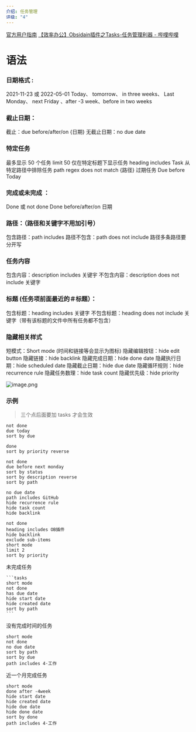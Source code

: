 ```yaml
---
介绍: 任务管理
评级: "4"
---
```

[官方用户指南](https://publish.obsidian.md/tasks/Getting+Started/Global+Filter)
[【效率办公】Obsidain插件之Tasks-任务管理利器 - 哔哩哔哩](https://www.bilibili.com/read/cv14259903)

# 语法
### 日期格式 :
2021-11-23 或 2022-05-01
Today、 tomorrow、 in three weeks、 Last Monday、 next Friday 、after -3 week、before in two weeks

### 截止日期：
截止：due before/after/on {日期}
无截止日期：no due date

### 特定任务
最多显示 50 个任务
limit 50
仅在特定标题下显示任务
heading includes Task
从特定路径中排除任务
path regex does not match {路径}
过期任务
Due before Today

### 完成或未完成 ：
Done 或 not done
Done before/after/on 日期
### 路径：（路径和关键字不用加引号） 
包含路径：path includes 
路径不包含：path does not include 
路径多条路径要分开写
### 任务内容
包含内容：description includes 关键宇
不包含内容：description does not include 关键字
### 标题 (任务项前面最近的＃标题）：
包含标题：heading includes 关键字
不包含标题：heading does not include 关键字（带有该标题的文件中所有任务都不包含）
### 隐藏相关样式 
短模式：Short mode  (时间和链接等会显示为图标)
隐藏编辑按钮：hide edit button 
隐藏链接：hide backlink
隐藏完成日期：hide done date 
隐藏执行日期：hide scheduled date 
隐藏截止日期：hide due date 
隐藏循环规则：hide recurrence rule 
隐藏任务数理：hide task count 
隐藏优先级：hide priority





![image.png](https://qhdtc.oss-cn-chengdu.aliyuncs.com/obsidian/20230414214715.png)

### 示例
> 三个点后面要加 tasks 才会生效

```
not done
due today
sort by due
```

```
done
sort by priority reverse
```

```
not done
due before next monday
sort by status
sort by description reverse
sort by path
```

```
no due date
path includes GitHub
hide recurrence rule
hide task count
hide backlink
```

```
not done
heading includes OB插件
hide backlink
exclude sub-items
short mode
limit 2
sort by priority
```


未完成任务

````
```tasks
short mode
not done
has due date
hide start date
hide created date 
sort by path
```
````

没有完成时间的任务
```tasks
short mode
not done
no due date
sort by path
sort by due
path includes 4·工作
```
近一个月完成任务
```tasks
short mode
done after -4week
hide start date
hide created date 
hide due date
hide done date 
sort by done
path includes 4·工作

```